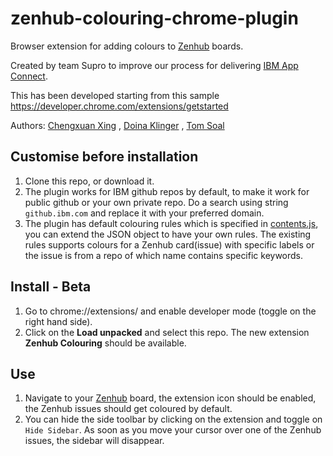 # zenhub-colouring-chrome-plugin
Browser extension for adding colours to [Zenhub](https://www.zenhub.com/) boards.

Created by team Supro to improve our process for delivering [IBM App Connect](https://www.ibm.com/uk-en/cloud/app-connect).

This has been developed starting from this sample https://developer.chrome.com/extensions/getstarted

Authors: [Chengxuan Xing](https://github.com/Chengxuan) , [Doina Klinger](https://github.com/doinaklinger) , [Tom Soal](https://github.com/tomsoal)

## Customise before installation
1. Clone this repo, or download it.
1. The plugin works for IBM github repos by default, to make it work for public github or your own private repo. Do a search using string `github.ibm.com` and replace it with your preferred domain.
1. The plugin has default colouring rules which is specified in [contents.js](./content.js), you can extend the JSON object to have your own rules. The existing rules supports colours for a Zenhub card(issue) with specific labels or the issue is from a repo of which name contains specific keywords.

## Install - Beta
1. Go to chrome://extensions/ and enable developer mode (toggle on the right hand side).
1. Click on the **Load unpacked** and select this repo. The new extension
**Zenhub Colouring** should be available.

## Use
1. Navigate to your [Zenhub](https://www.zenhub.com/) board, the extension icon should be enabled, the Zenhub issues should get coloured by default.
1. You can hide the side toolbar by clicking on the extension and toggle on `Hide Sidebar`. As soon as you move your cursor over one of the Zenhub issues, the sidebar will disappear.

